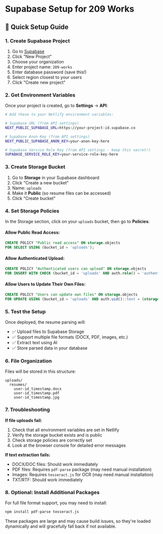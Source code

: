 # Supabase Setup for 209 Works

## 🚀 Quick Setup Guide

### 1. Create Supabase Project
1. Go to [Supabase](https://supabase.com)
2. Click "New Project"
3. Choose your organization
4. Enter project name: `209-works`
5. Enter database password (save this!)
6. Select region closest to your users
7. Click "Create new project"

### 2. Get Environment Variables

Once your project is created, go to **Settings** → **API**:

```bash
# Add these to your Netlify environment variables:

# Supabase URL (from API settings)
NEXT_PUBLIC_SUPABASE_URL=https://your-project-id.supabase.co

# Supabase Anon Key (from API settings)
NEXT_PUBLIC_SUPABASE_ANON_KEY=your-anon-key-here

# Supabase Service Role Key (from API settings - keep this secret!)
SUPABASE_SERVICE_ROLE_KEY=your-service-role-key-here
```

### 3. Create Storage Bucket

1. Go to **Storage** in your Supabase dashboard
2. Click "Create a new bucket"
3. Name: `uploads`
4. Make it **Public** (so resume files can be accessed)
5. Click "Create bucket"

### 4. Set Storage Policies

In the Storage section, click on your `uploads` bucket, then go to **Policies**:

#### Allow Public Read Access:
```sql
CREATE POLICY "Public read access" ON storage.objects
FOR SELECT USING (bucket_id = 'uploads');
```

#### Allow Authenticated Upload:
```sql
CREATE POLICY "Authenticated users can upload" ON storage.objects
FOR INSERT WITH CHECK (bucket_id = 'uploads' AND auth.role() = 'authenticated');
```

#### Allow Users to Update Their Own Files:
```sql
CREATE POLICY "Users can update own files" ON storage.objects
FOR UPDATE USING (bucket_id = 'uploads' AND auth.uid()::text = (storage.foldername(name))[1]);
```

### 5. Test the Setup

Once deployed, the resume parsing will:
- ✅ Upload files to Supabase Storage
- ✅ Support multiple file formats (DOCX, PDF, images, etc.)
- ✅ Extract text using AI
- ✅ Store parsed data in your database

### 6. File Organization

Files will be stored in this structure:
```
uploads/
  resumes/
    user-id_timestamp.docx
    user-id_timestamp.pdf
    user-id_timestamp.jpg
```

### 7. Troubleshooting

**If file uploads fail:**
1. Check that all environment variables are set in Netlify
2. Verify the storage bucket exists and is public
3. Check storage policies are correctly set
4. Look at the browser console for detailed error messages

**If text extraction fails:**
- DOCX/DOC files: Should work immediately
- PDF files: Requires `pdf-parse` package (may need manual installation)
- Images: Requires `tesseract.js` for OCR (may need manual installation)
- TXT/RTF: Should work immediately

### 8. Optional: Install Additional Packages

For full file format support, you may need to install:

```bash
npm install pdf-parse tesseract.js
```

These packages are large and may cause build issues, so they're loaded dynamically and will gracefully fall back if not available.
